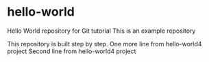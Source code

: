 # hello-world
Hello World repository for Git tutorial
This is an example repository

This repository is built step by step.
One more line from hello-world4 project
Second line from hello-world4 project
